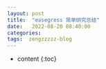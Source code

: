 ```yaml
---
layout: post
title:  "easegress 简单研究总结"
date:   2022-08-20 08:40:00
categories: 
tags:  zengzzzzz-blog
---
```


* content
{:toc}

  
&nbsp;
